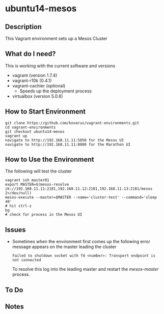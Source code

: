# ubuntu14-mesos

## Description
This Vagrant environment sets up a Mesos Cluster

## What do I need?
This is working with the current software and versions
 - vagrant (version 1.7.4)
 - vagrant-r10k (0.4.1)
 - vagrant-cachier (optional)
   - Speeds up the deployment process
 - virtualbox (version 5.0.6)

## How to Start Environment
```
git clone https://github.com/kovarus/vagrant-environments.git
cd vagrant-environments
git checkout ubuntu14-mesos
vagrant up
navigate to http://192.168.11.11:5050 for the Mesos UI
navigate to http://192.168.11.11:8080 for the Marathon UI
```

## How to Use the Environment
The following will test the cluster
```
vagrant ssh master01
export MASTER=$(mesos-resolve zk://192.168.11.11:2181,192.168.11.12:2181,192.168.11.13:2181/mesos 2>/dev/null)
mesos-execute --master=$MASTER --name='cluster-test' --command='sleep 40'
# hit ctrl-z
bg
# check for process in the Mesos UI
```

## Issues
 - Sometimes when the environment first comes up the following error message appears on
   the master leading the cluster
   ```
   Failed to shutdown socket with fd <number>: Transport endpoint is not connected
   ```
   To resolve this log into the leading master and restart the _mesos-master_
   process.
   
## To Do

## Notes
